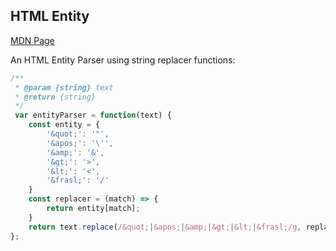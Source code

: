## HTML Entity
[MDN Page](https://developer.mozilla.org/en-US/docs/Glossary/Entity)

An HTML Entity Parser using string replacer functions:
```js
/**
 * @param {string} text
 * @return {string}
 */
 var entityParser = function(text) {
    const entity = {
        '&quot;': '"',
        '&apos;': '\'',
        '&amp;': '&',
        '&gt;': '>',
        '&lt;': '<',
        '&frasl;': '/'
    }
    const replacer = (match) => {
        return entity[match];
    }
    return text.replace(/&quot;|&apos;|&amp;|&gt;|&lt;|&frasl;/g, replacer);
};
```